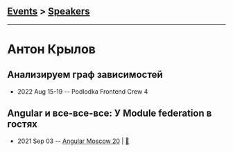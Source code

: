 ## [Events](../README.md) > [Speakers](../speakers.md)
---

# Антон Крылов

## Анализируем граф зависимостей
- 2022 Aug 15-19 -- Podlodka Frontend Crew 4    
## Angular и все-все-все: У Module federation в гостях
- 2021 Sep 03 -- [Angular Moscow 20](https://youtu.be/TNmc8sOldVU)  | [:notebook:](https://acdn.tinkoff.ru/static/meetups-talk-201809c6-83e1-4928-b3be-9c72306ab0a4/Angular%20%D0%B8%20%D0%B2%D1%81%D0%B5-%D0%B2%D1%81%D0%B5-%D0%B2%D1%81%D0%B5%20backup.pdf)  
